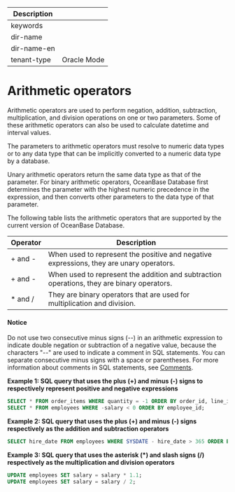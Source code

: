 | Description   |                 |
|---------------|-----------------|
| keywords      |                 |
| dir-name      |                 |
| dir-name-en   |                 |
| tenant-type   | Oracle Mode     |

# Arithmetic operators

Arithmetic operators are used to perform negation, addition, subtraction, multiplication, and division operations on one or two parameters. Some of these arithmetic operators can also be used to calculate datetime and interval values.

The parameters to arithmetic operators must resolve to numeric data types or to any data type that can be implicitly converted to a numeric data type by a database.

Unary arithmetic operators return the same data type as that of the parameter. For binary arithmetic operators, OceanBase Database first determines the parameter with the highest numeric precedence in the expression, and then converts other parameters to the data type of that parameter.

The following table lists the arithmetic operators that are supported by the current version of OceanBase Database.

| Operator | Description |
|------|---------------------|
| + and - | When used to represent the positive and negative expressions, they are unary operators.  |
| + and - | When used to represent the addition and subtraction operations, they are binary operators.  |
| \* and / | They are binary operators that are used for multiplication and division.  |

  <main id="notice" type='notice'>
    <h4>Notice</h4>
    <p>Do not use two consecutive minus signs (--) in an arithmetic expression to indicate double negation or subtraction of a negative value, because the characters "--" are used to indicate a comment in SQL statements. You can separate consecutive minus signs with a space or parentheses. For more information about comments in SQL statements, see <a href="../300.basic-elements-of-oracle-mode/600.annotation-of-oracle-mode/100.annotation-overview-of-oracle-mode.md">Comments</a>. </p>
  </main>

**Example 1: SQL query that uses the plus (+) and minus (-) signs to respectively represent positive and negative expressions**

```sql
SELECT * FROM order_items WHERE quantity = -1 ORDER BY order_id, line_item_id, product_id;
SELECT * FROM employees WHERE -salary < 0 ORDER BY employee_id;
```

**Example 2: SQL query that uses the plus (+) and minus (-) signs respectively as the addition and subtraction operators**

```sql
SELECT hire_date FROM employees WHERE SYSDATE - hire_date > 365 ORDER BY hire_date;
```

**Example 3: SQL query that uses the asterisk (*) and slash signs (/) respectively as the multiplication and division operators**

```sql
UPDATE employees SET salary = salary * 1.1;
UPDATE employees SET salary = salary / 2;
```
